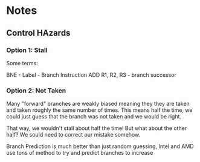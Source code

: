 # Notes

## Control HAzards

### Option 1: Stall

Some terms:

BNE - Label - Branch Instruction
ADD R1, R2, R3 - branch successor

### Option 2: Not Taken

Many "forward" branches are weakly biased meaning they they are taken and taken roughly the same number of times. This means half the time, we could just guess that the branch was not taken and we would be right.

That way, we wouldn't stall about half the time! But what about the other half? We sould need to correct our mistake somehow.

Branch Prediction is much better than just random guessing, Intel and AMD use tons of method to try and predict branches to increase 